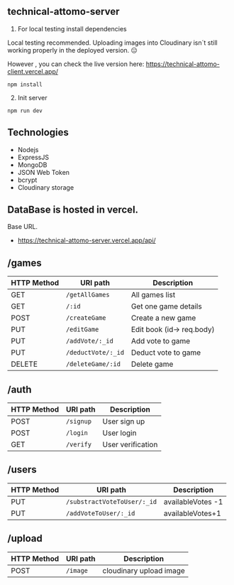 ## technical-attomo-server

1. For local testing install dependencies

Local testing recommended. Uploading images into Cloudinary isn´t still working properly in the deployed version. :expressionless:

However , you can check the live version here: https://technical-attomo-client.vercel.app/

```
npm install
```

2. Init server

```
npm run dev
```

## Technologies

- Nodejs
- ExpressJS
- MongoDB
- JSON Web Token
- bcrypt
- Cloudinary storage

## DataBase is hosted in vercel.

Base URL.

- https://technical-attomo-server.vercel.app/api/

## /games

| HTTP Method | URI path           | Description               |
| ----------- | ------------------ | ------------------------- |
| GET         | `/getAllGames`     | All games list            |
| GET         | `/:id`             | Get one game details      |
| POST        | `/createGame`      | Create a new game         |
| PUT         | `/editGame`        | Edit book (id-> req.body) |
| PUT         | `/addVote/:_id`    | Add vote to game          |
| PUT         | `/deductVote/:_id` | Deduct vote to game       |
| DELETE      | `/deleteGame/:id`  | Delete game               |

## /auth

| HTTP Method | URI path  | Description       |
| ----------- | --------- | ----------------- |
| POST        | `/signup` | User sign up      |
| POST        | `/login`  | User login        |
| GET         | `/verify` | User verification |

## /users

| HTTP Method | URI path                    | Description       |
| ----------- | --------------------------- | ----------------- |
| PUT         | `/substractVoteToUser/:_id` | availableVotes -1 |
| PUT         | `/addVoteToUser/:_id`       | availableVotes+1  |

## /upload

| HTTP Method | URI path | Description             |
| ----------- | -------- | ----------------------- |
| POST        | `/image` | cloudinary upload image |
